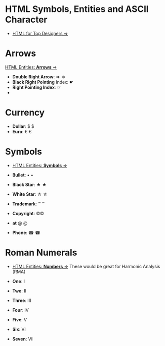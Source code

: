 # HTML Symbols, Entities and ASCII Character

- [HTML for Top Designers &rArr;](https://www.toptal.com/designers/htmlarrows/)

# Arrows
[HTML Entities: **Arrows** &rArr;](https://www.toptal.com/designers/htmlarrows/arrows/)

- **Double Right Arrow**: &#8658; &rArr;
- **Black Right Pointing** Index: &#9755;
- **Right Pointing Index**: &#9758;
- 

# Currency

- **Dollar**: &#36; &dollar;
- **Euro**: &#8364; &euro;

# Symbols
- [HTML Entities: **Symbols** &rArr;](https://www.toptal.com/designers/htmlarrows/symbols/)

- **Bullet**: &#8226; &bull;
- **Black Star**: &#9733; &starf;
- **White Star**: &#9734; &star;
- **Trademark**: &#8482; &trade;	
- **Copyright**: &#169;&copy; 
- **at** &#64; &commat;
- **Phone**: &#9742; &phone;

# Roman Numerals
- [HTML Entities: **Numbers** &rArr;](https://www.toptal.com/designers/htmlarrows/numbers/)
These would be great for Harmonic Analysis (RMA)

- **One**: &#8544;
- **Two**: &#8545;
- **Three**: &#8546;
- **Four**: &#8547;
- **Five**: &#8548;
- **Six**: &#8549;
- **Seven**: &#8550;
 